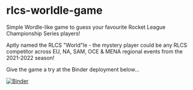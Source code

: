 # rlcs-worldle-game

Simple Wordle-like game to guess your favourite Rocket League Championship Series players!

Aptly named the RLCS "World"le - the mystery player could be any RLCS competitor across EU, NA, SAM, OCE & MENA regional events from the 2021-2022 season!

Give the game a try at the Binder deployment below...

[![Binder](https://mybinder.org/badge_logo.svg)](https://mybinder.org/v2/gh/wfbfm/rlcs-worldle-game/HEAD?urlpath=%2Fvoila%2Frender%2FRLCS%20Worldle%20Game%20Voila%20Integration.ipynb)
